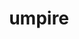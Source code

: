 ---
title: "umpire"
layout: cache
categories: [package, v0.19]
meta: {"versions": ["2022.03.1"], "compilers": ["gcc@7.3.1"], "oss": ["amzn2"], "platforms": ["linux"], "targets": ["aarch64"], "stacks": ["radiuss-aws-aarch64"], "num_specs": 1, "num_specs_by_stack": {"radiuss-aws-aarch64": 1}}
spec_details: [{"hash": "oejlwhga2hxqdmsxdbjfanlnm7atqk3l", "compiler": "gcc@7.3.1", "versions": ["2022.03.1"], "os": "amzn2", "platform": "linux", "target": "aarch64", "variants": ["build_system=cmake", "build_type=RelWithDebInfo", "+c", "~cuda", "+device_alloc", "~deviceconst", "+examples", "~fortran", "~ipo", "~numa", "~openmp", "~rocm", "+shared", "tests=none"], "stacks": ["radiuss-aws-aarch64"], "size": "-", "tarball": "https://binaries.spack.io/releases/v0.19/build_cache/linux-amzn2-aarch64/gcc-7.3.1/umpire-2022.03.1/linux-amzn2-aarch64-gcc-7.3.1-umpire-2022.03.1-oejlwhga2hxqdmsxdbjfanlnm7atqk3l.spack"}]
---